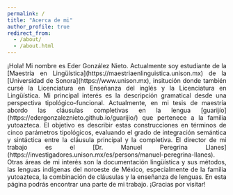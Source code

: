 ```yaml
---
permalink: /
title: "Acerca de mi"
author_profile: true
redirect_from: 
  - /about/
  - /about.html
---
```


<div style="text-align: justify">
  ¡Hola! Mi nombre es Eder González Nieto. Actualmente soy estudiante de la [Maestría en Lingüística](https://maestriaenlinguistica.unison.mx) de la [Universidad de Sonora](https://www.unison.mx), insitución donde también cursé la Licenciatura en Enseñanza del inglés y la Licenciatura en Lingüística.
  Mi principal interés es la descripción gramatical desde una perspectiva tipológico-funcional. Actualmente, en mi tesis de maestría abordo las cláusulas completivas en la lengua [guarijío](https://edergonzaleznieto.github.io/guarijio/) que pertenece a la familia yutoazteca. El objetivo es describir estas construcciones en términos de cinco parámetros tipológicos, evaluando el grado de integración semántica y sintáctica entre la cláusula principal y la completiva. El director de mi trabajo es el [Dr. Manuel Peregrina Llanes](https://investigadores.unison.mx/es/persons/manuel-peregrina-llanes). Otras áreas de mi interés son la documentación lingüística y sus métodos, las lenguas indígenas del noroeste de México, especialmente de la familia yutoazteca, la combinación de cláusulas y la enseñanza de lenguas.
  En esta página podrás encontrar una parte de mi trabajo. ¡Gracias por visitar!
</div>
